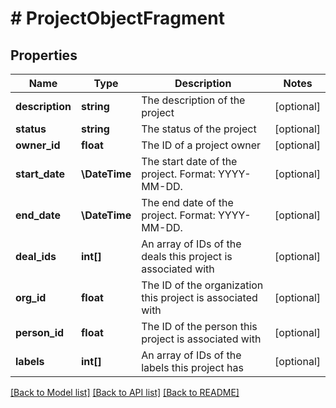 # # ProjectObjectFragment

## Properties

Name | Type | Description | Notes
------------ | ------------- | ------------- | -------------
**description** | **string** | The description of the project | [optional]
**status** | **string** | The status of the project | [optional]
**owner_id** | **float** | The ID of a project owner | [optional]
**start_date** | **\DateTime** | The start date of the project. Format: YYYY-MM-DD. | [optional]
**end_date** | **\DateTime** | The end date of the project. Format: YYYY-MM-DD. | [optional]
**deal_ids** | **int[]** | An array of IDs of the deals this project is associated with | [optional]
**org_id** | **float** | The ID of the organization this project is associated with | [optional]
**person_id** | **float** | The ID of the person this project is associated with | [optional]
**labels** | **int[]** | An array of IDs of the labels this project has | [optional]

[[Back to Model list]](../../README.md#models) [[Back to API list]](../../README.md#endpoints) [[Back to README]](../../README.md)
